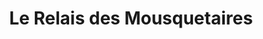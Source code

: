 ---
title: "Le Relais des Mousquetaires"
url: /valady/le-relais-des-mousquetaires/
shop: commodité
---
